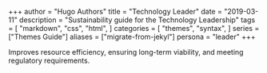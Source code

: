 +++
author = "Hugo Authors"
title = "Technology Leader"
date = "2019-03-11"
description = "Sustainability guide for the Technology Leadership"
tags = [
    "markdown",
    "css",
    "html",
]
categories = [
    "themes",
    "syntax",
]
series = ["Themes Guide"]
aliases = ["migrate-from-jekyl"]
persona = "leader"
+++

Improves resource efficiency, ensuring long-term viability, and meeting regulatory requirements.